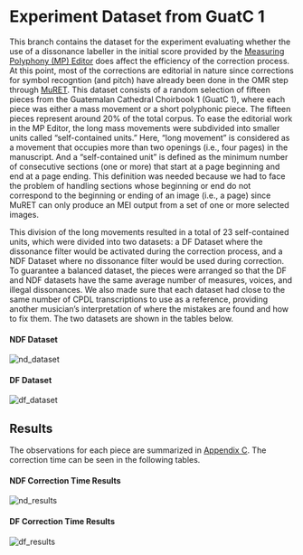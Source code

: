 # Experiment Dataset from GuatC 1
This branch contains the dataset for the experiment evaluating whether the use of a dissonance labeller in the initial score provided by the [Measuring Polyphony (MP) Editor](https://editor.measuringpolyphony.org/#/) does affect the efficiency of the correction process. At this point, most of the corrections are editorial in nature since corrections for symbol recogntion (and pitch) have already been done in the OMR step through [MuRET](https://muret.dlsi.ua.es/muret/#/). This dataset consists of a random selection of fifteen pieces from the Guatemalan Cathedral Choirbook 1 (GuatC 1), where each piece was either a mass movement or a short polyphonic piece. The fifteen pieces represent around 20% of the total corpus. To ease the editorial work in the MP Editor, the long mass movements were subdivided into smaller units called “self-contained units.” Here, “long movement” is considered as a movement that occupies more than two openings (i.e., four pages) in the manuscript. And a “self-contained unit” is defined as the minimum number of consecutive sections (one or more) that start at a page beginning and end at a page ending. This definition was needed because we had to face the problem of handling sections whose beginning or end do not correspond to the beginning or ending of an image (i.e., a page) since MuRET can only produce an MEI output from a set of one or more selected images.

This division of the long movements resulted in a total of 23 self-contained units, which were divided into two datasets: a DF Dataset where the dissonance filter would be activated during the correction process, and a NDF Dataset where no dissonance filter would be used during correction. To guarantee a balanced dataset, the pieces were arranged so that the DF and NDF datasets have the same average number of measures, voices, and illegal dissonances. We also made sure that each dataset had close to the same number of CPDL transcriptions to use as a reference, providing another musician’s interpretation of where the mistakes are found and how to fix them. The two datasets are shown in the tables below.

#### NDF Dataset
![nd_dataset](https://user-images.githubusercontent.com/13948831/193986677-e86cd4e7-73a3-4605-a758-1c4eded168f3.png)

#### DF Dataset
![df_dataset](https://user-images.githubusercontent.com/13948831/193986660-473370bf-3be3-4cb7-9d4b-9a63f81f5464.png)


## Results

The observations for each piece are summarized in [Appendix C](Appendix%20C.pdf). The correction time can be seen in the following tables.

#### NDF Correction Time Results
![nd_results](https://user-images.githubusercontent.com/13948831/193986689-09fae584-d251-4e58-9c75-03541442891c.png)

#### DF Correction Time Results
![df_results](https://user-images.githubusercontent.com/13948831/193986705-9b42c3a0-d7a2-4baa-bd71-37a81d067794.png)
